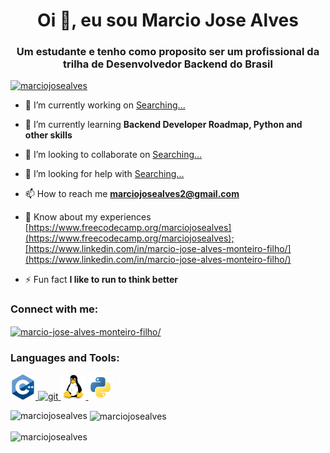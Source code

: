 <h1 align="center">Oi 👋, eu sou Marcio Jose Alves</h1>
<h3 align="center">Um estudante e tenho como proposito ser um profissional da trilha de Desenvolvedor Backend do Brasil</h3>

<p align="left"> <a href="https://github.com/ryo-ma/github-profile-trophy"><img src="https://github-profile-trophy.vercel.app/?username=marciojosealves" alt="marciojosealves" /></a> </p>

- 🔭 I’m currently working on [Searching...](Searching...)

- 🌱 I’m currently learning **Backend Developer Roadmap, Python and other skills**

- 👯 I’m looking to collaborate on [Searching...](Searching...)

- 🤝 I’m looking for help with [Searching...](Searching...)

- 📫 How to reach me **marciojosealves2@gmail.com**

- 📄 Know about my experiences [https://www.freecodecamp.org/marciojosealves](https://www.freecodecamp.org/marciojosealves);[https://www.linkedin.com/in/marcio-jose-alves-monteiro-filho/](https://www.linkedin.com/in/marcio-jose-alves-monteiro-filho/)

- ⚡ Fun fact **I like to run to think better**

<h3 align="left">Connect with me:</h3>
<p align="left">
<a href="https://linkedin.com/in/marcio-jose-alves-monteiro-filho/" target="blank"><img align="center" src="https://raw.githubusercontent.com/rahuldkjain/github-profile-readme-generator/master/src/images/icons/Social/linked-in-alt.svg" alt="marcio-jose-alves-monteiro-filho/" height="30" width="40" /></a>
</p>

<h3 align="left">Languages and Tools:</h3>
<p align="left"> <a href="https://www.w3schools.com/cpp/" target="_blank" rel="noreferrer"> <img src="https://raw.githubusercontent.com/devicons/devicon/master/icons/cplusplus/cplusplus-original.svg" alt="cplusplus" width="40" height="40"/> </a> <a href="https://git-scm.com/" target="_blank" rel="noreferrer"> <img src="https://www.vectorlogo.zone/logos/git-scm/git-scm-icon.svg" alt="git" width="40" height="40"/> </a> <a href="https://www.linux.org/" target="_blank" rel="noreferrer"> <img src="https://raw.githubusercontent.com/devicons/devicon/master/icons/linux/linux-original.svg" alt="linux" width="40" height="40"/> </a> <a href="https://www.python.org" target="_blank" rel="noreferrer"> <img src="https://raw.githubusercontent.com/devicons/devicon/master/icons/python/python-original.svg" alt="python" width="40" height="40"/> </a> </p>

<p><img align="left" src="https://github-readme-stats.vercel.app/api/top-langs?username=marciojosealves&show_icons=true&locale=en&layout=compact" alt="marciojosealves" /></p>

<p>&nbsp;<img align="center" src="https://github-readme-stats.vercel.app/api?username=marciojosealves&show_icons=true&locale=en" alt="marciojosealves" /></p>

<p><img align="center" src="https://github-readme-streak-stats.herokuapp.com/?user=marciojosealves&" alt="marciojosealves" /></p>

<!--
**marciojosealves/marciojosealves** is a ✨ _special_ ✨ repository because its `README.md` (this file) appears on your GitHub profile.

Here are some ideas to get you started:

- 🔭 I’m currently working on ...
- 🌱 I’m currently learning ...
- 👯 I’m looking to collaborate on ...
- 🤔 I’m looking for help with ...
- 💬 Ask me about ...
- 📫 How to reach me: ...
- 😄 Pronouns: ...
- ⚡ Fun fact: ...
-->
